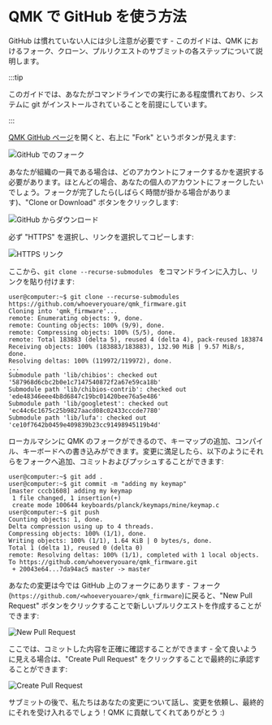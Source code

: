 # QMK で GitHub を使う方法

<!---
  original document: 0.12.43:docs/getting_started_github.md
  git diff 0.12.43 HEAD -- docs/getting_started_github.md | cat
-->

GitHub は慣れていない人には少し注意が必要です - このガイドは、QMK におけるフォーク、クローン、プルリクエストのサブミットの各ステップについて説明します。

:::tip

このガイドでは、あなたがコマンドラインでの実行にある程度慣れており、システムに git がインストールされていることを前提にしています。

:::

[QMK GitHub ページ](https://github.com/qmk/qmk_firmware)を開くと、右上に "Fork" というボタンが見えます:

![GitHub でのフォーク](https://i.imgur.com/8Toomz4.jpg)

あなたが組織の一員である場合は、どのアカウントにフォークするかを選択する必要があります。ほとんどの場合、あなたの個人のアカウントにフォークしたいでしょう。フォークが完了したら(しばらく時間が掛かる場合があります)、"Clone or Download" ボタンをクリックします:

![GitHub からダウンロード](https://i.imgur.com/N1NYcSz.jpg)

必ず "HTTPS" を選択し、リンクを選択してコピーします:

![HTTPS リンク](https://i.imgur.com/eGO0ohO.jpg)

ここから、`git clone --recurse-submodules ` をコマンドラインに入力し、リンクを貼り付けます:

```
user@computer:~$ git clone --recurse-submodules https://github.com/whoeveryouare/qmk_firmware.git
Cloning into 'qmk_firmware'...
remote: Enumerating objects: 9, done.
remote: Counting objects: 100% (9/9), done.
remote: Compressing objects: 100% (5/5), done.
remote: Total 183883 (delta 5), reused 4 (delta 4), pack-reused 183874
Receiving objects: 100% (183883/183883), 132.90 MiB | 9.57 MiB/s, done.
Resolving deltas: 100% (119972/119972), done.
...
Submodule path 'lib/chibios': checked out '587968d6cbc2b0e1c7147540872f2a67e59ca18b'
Submodule path 'lib/chibios-contrib': checked out 'ede48346eee4b8d6847c19bc01420bee76a5e486'
Submodule path 'lib/googletest': checked out 'ec44c6c1675c25b9827aacd08c02433cccde7780'
Submodule path 'lib/lufa': checked out 'ce10f7642b0459e409839b23cc91498945119b4d'
```

ローカルマシンに QMK のフォークができるので、キーマップの追加、コンパイル、キーボードへの書き込みができます。変更に満足したら、以下のようにそれらをフォークへ追加、コミットおよびプッシュすることができます:

```
user@computer:~$ git add .
user@computer:~$ git commit -m "adding my keymap"
[master cccb1608] adding my keymap
 1 file changed, 1 insertion(+)
 create mode 100644 keyboards/planck/keymaps/mine/keymap.c
user@computer:~$ git push
Counting objects: 1, done.
Delta compression using up to 4 threads.
Compressing objects: 100% (1/1), done.
Writing objects: 100% (1/1), 1.64 KiB | 0 bytes/s, done.
Total 1 (delta 1), reused 0 (delta 0)
remote: Resolving deltas: 100% (1/1), completed with 1 local objects.
To https://github.com/whoeveryouare/qmk_firmware.git
 + 20043e64...7da94ac5 master -> master
```

あなたの変更は今では GitHub 上のフォークにあります - フォーク (`https://github.com/<whoeveryouare>/qmk_firmware`)に戻ると、"New Pull Request" ボタンをクリックすることで新しいプルリクエストを作成することができます:

![New Pull Request](https://i.imgur.com/DxMHpJ8.jpg)

ここでは、コミットした内容を正確に確認することができます - 全て良いように見える場合は、"Create Pull Request" をクリックすることで最終的に承認することができます:

![Create Pull Request](https://i.imgur.com/Ojydlaj.jpg)

サブミットの後で、私たちはあなたの変更について話し、変更を依頼し、最終的にそれを受け入れるでしょう！QMK に貢献してくれてありがとう :)
